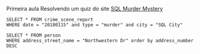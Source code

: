Primeira aula Resolvendo um quiz do site [SQL Murder Mystery ](https://mystery.knightlab.com/)
```
SELECT * FROM crime_scene_report
WHERE date = "20180115" and type = "murder" and city = "SQL City"

SELECT * FROM person
WHERE address_street_name = "Northwestern Dr" order by address_number DESC

```
